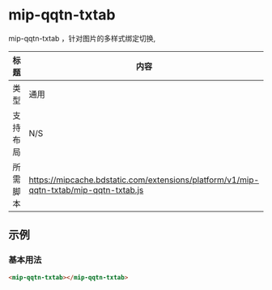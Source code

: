 # mip-qqtn-txtab

mip-qqtn-txtab ，针对图片的多样式绑定切换,

标题|内容
----|----
类型|通用
支持布局|N/S
所需脚本|https://mipcache.bdstatic.com/extensions/platform/v1/mip-qqtn-txtab/mip-qqtn-txtab.js

## 示例

### 基本用法
```html
<mip-qqtn-txtab></mip-qqtn-txtab>